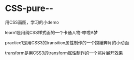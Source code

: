 # CSS-pure--
用CSS画图，学习的小demo

learn1是用纯CSS样式画的一个卡通人物-哆啦A梦

practice1是用CSS3的transition属性制作的一个嫦娥奔月的小动画

transform是用CSS3的transform属性制作的一个照片展开效果
